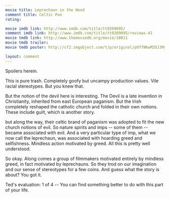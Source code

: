 ```yaml
---
movie title: Leprechaun in the Hood
comment title: Celtic Poo
rating: 

movie imdb link: http://www.imdb.com/title/tt0209095/
comment imdb link: http://www.imdb.com/title/tt0209095/reviews-41
movie tmdb link: http://www.themoviedb.org/movie/18011
movie tmdb trailer: 
movie tmdb poster: http://cf2.imgobject.com/t/p/original/pOffNKwM2OJJMyp72uXmJAFPfGB.jpg

layout: comment
---
```


Spoilers herein.

This is pure trash. Completely goofy but uncampy production values. Vile racial stereotypes. But you knew that.

But the notion of the devil here is interesting. The Devil is a late invention in Christianity, inherited from east European paganism. But the Irish completely reshaped the catholic church and folded in their own notions. These include guilt, which is another story.

but along the way, their celtic brand of paganism was adopted to fit the new church notions of evil. So nature spirits and imps -- some of them -- became associated with evil. And a very particular type of imp, what we now call the leprechaun, was associated with hoarding greed and selfishness. Mindless action motivated by greed. All this is pretty well understood.

So okay. Along comes a group of filmmakers motivated entirely by mindless greed, in fact motivated by leprechauns. So they trod on our imagination and our sense of stereotypes for a few coins. And guess what the story is about? You got it.

Ted's evaluation: 1 of 4 -- You can find something better to do with this part of your life.